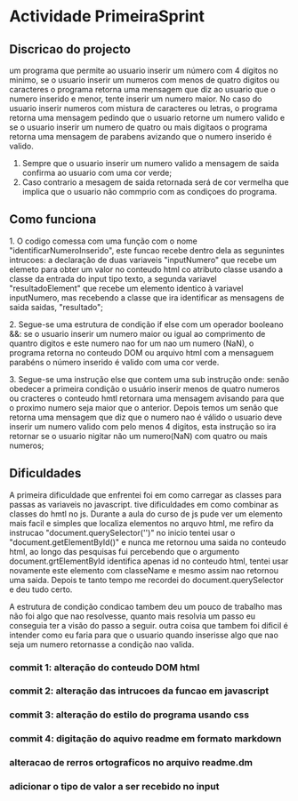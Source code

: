 # Actividade PrimeiraSprint

<h2>Discricao do projecto</h1>
um programa que permite ao usuario inserir um número com 4 dígitos no minimo, se o usuario inserir um numeros com menos de quatro digitos ou caracteres o programa retorna uma mensagem que diz ao usuario que o numero inserido e menor, tente inserir um numero maior. No caso do usuario inserir numeros com  mistura de caracteres ou letras, o programa retorna uma mensagem pedindo que o usuario retorne um numero valido e se o usuario inserir um numero de quatro ou mais digitaos o programa retorna uma mensagem de parabens avizando que o numero inserido é valido.

1. Sempre que o usuario inserir um numero valido a mensagem de saida confirma ao usuario com uma cor verde;
2. Caso contrario a mesagem de saida retornada será de cor vermelha que implica que o usuario não commprio com as condiçoes do programa.

<h2>Como funciona</h2>
<p>
1. O codigo comessa com uma função com o nome "identificarNumeroInserido", este funcao recebe dentro dela as segunintes intrucoes: a declaração de duas variaveis "inputNumero" que recebe um elemeto para obter um valor no conteudo html co atributo classe usando a classe da entrada do input tipo texto, a segunda variavel "resultadoElement" que recebe um elemento identico à variavel inputNumero, mas recebendo a classe que ira identificar as mensagens de saida saidas, "resultado";
</p>
<p>
2. Segue-se uma estrutura de condição if else com um operador booleano &&: se o usuario inserir um numero maior ou igual ao comprimento de quantro digitos e este numero nao for um nao um numero (NaN), o programa retorna no conteudo DOM ou arquivo html com a mensaguem parabéns o número inserido  é valido com uma cor verde.
</p>
<p>
3. Segue-se uma instrução else que contem uma sub instrução onde: senão obedecer a primeira condição o usuário inserir menos de quatro numeros ou cracteres o conteudo hmtl retornara uma mensagem avisando para que o proximo numero seja maior que o anterior.
Depois temos um senão que retorna uma mensagem que diz que o numero nao é válido o usuario deve inserir um numero valido com pelo menos 4 digitos, esta instrução so ira retornar se o usuario nigitar não um numero(NaN) com quatro ou mais numeros;
</p>
<h2>Dificuldades</h2>
<p>
A primeira dificuldade que enfrentei foi em como carregar as classes para passas as variaveis no javascript. tive dificuldades em como combinar as classes do hmtl no js. Durante a aula do curso de js pude ver um elemento mais facil e simples que localiza elementos no arquvo html, me refiro da instrucao "document.querySelector('')" no inicio tentei usar o "document.getElementById()" e nunca me retornou uma saida no conteudo html, ao longo das pesquisas fui percebendo que o argumento document.grtElementById identifica apenas id no conteudo html,  tentei usar novamente este elemento com classeName e mesmo assim nao retornou uma saida. Depois te tanto tempo me recordei do document.querySelector e deu tudo certo.

A estrutura de condição condicao tambem deu um pouco de trabalho mas não foi algo que nao resolvesse, quanto mais resolvia um passo eu conseguia ter a visão do passo a seguir.
outra coisa que tambem foi dificil é intender como eu faria para que o usuario quando inserisse algo que nao seja um numero retornasse a condição nao valida.
</p>

<h3>commit 1: alteração do conteudo DOM html</h3>
<h3>commit 2: alteração das intrucoes da funcao em javascript</h3>
<h3>commit 3: alteração do estilo do programa usando css</h3>
<h3>commit 4: digitação do aquivo readme em formato markdown</h3>
<h3>alteracao de rerros ortograficos no arquivo readme.dm</h3>
<h3>adicionar o tipo de valor a ser recebido no input</h3>